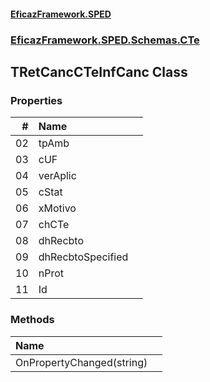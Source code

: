 #### [EficazFramework.SPED](EficazFrameworkSPED.md 'EficazFramework SPED')
### [EficazFramework.SPED.Schemas.CTe](EficazFramework.SPED.Schemas.CTe.md 'EficazFramework.SPED.Schemas.CTe')

## TRetCancCTeInfCanc Class
### Properties

| # | Name | |
| ---: | :--- | :--- |
| 02 | tpAmb |  |
| 03 | cUF |  |
| 04 | verAplic |  |
| 05 | cStat |  |
| 06 | xMotivo |  |
| 07 | chCTe |  |
| 08 | dhRecbto |  |
| 09 | dhRecbtoSpecified |  |
| 10 | nProt |  |
| 11 | Id |  |
### Methods

| Name | |
| :--- | :--- |
| OnPropertyChanged(string) |  |
